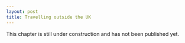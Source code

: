 ```yaml
---
layout: post
title: Travelling outside the UK
---
```


This chapter is still under construction and has not been published yet.